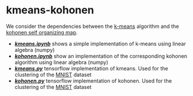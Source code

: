 # kmeans-kohonen
We consider the dependencies between the [k-means](https://goo.gl/6qvLx2) algorithm and the [kohonen self organizing map](https://goo.gl/8bNsh).

* ***[kmeans.ipynb](kmeans.ipynb)*** shows a simple implementation of k-means using  linear algebra (numpy)
* ***[kohonen.ipynb](kohonen.ipynb)*** show an implementation of the corresponding kohonen algorithm using  linear algebra (numpy)
* ***[kmeans.py](kmeans.py)*** tensorflow implementation of kmeans. Used for the clustering of the [MNIST](https://en.wikipedia.org/wiki/MNIST_database) dataset
* ***[kohonen.py](kohonen.py)*** tensorflow implementation of kohonen. Used for the clustering of the [MNIST](https://en.wikipedia.org/wiki/MNIST_database) dataset

